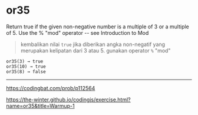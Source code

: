 # or35

Return true if the given non-negative number is a multiple of 3 or a multiple of 5. Use the % "mod" operator -- see Introduction to Mod

> kembalikan nilai `true` jika diberikan angka non-negatif yang merupakan kelipatan dari 3 atau 5. gunakan operator `%` "mod"

```
or35(3) → true
or35(10) → true
or35(8) → false
```

---

https://codingbat.com/prob/p112564

https://the-winter.github.io/codingjs/exercise.html?name=or35&title=Warmup-1

